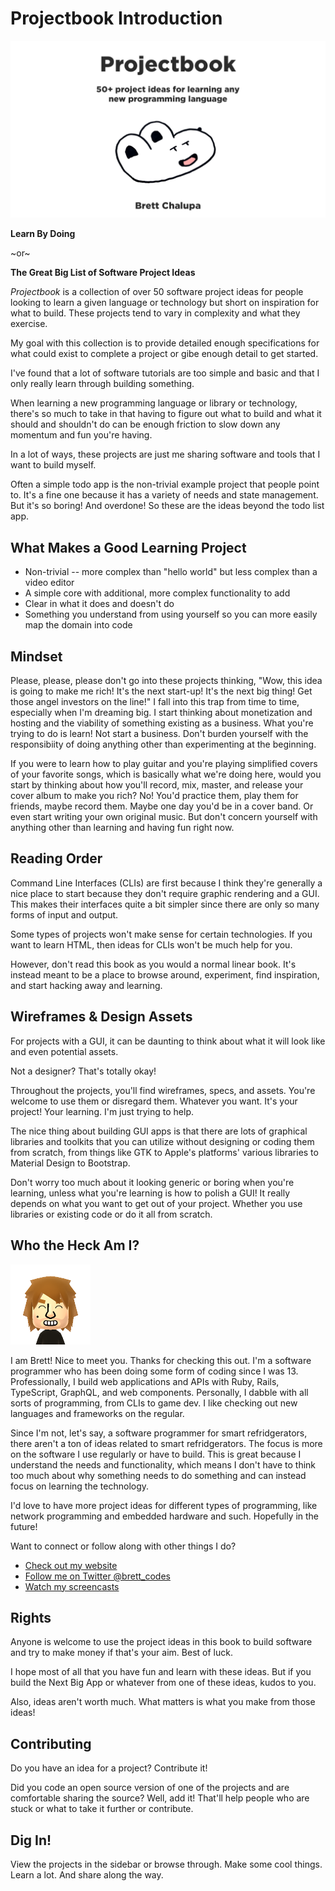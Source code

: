 # Projectbook Introduction

![Cover](./cover-landscape.webp)

**Learn By Doing**

~or~

**The Great Big List of Software Project Ideas**

_Projectbook_ is a collection of over 50 software project ideas for people looking to learn a given language or technology but short on inspiration for what to build. These projects tend to vary in complexity and what they exercise.

My goal with this collection is to provide detailed enough specifications for what could exist to complete a project or gibe enough detail to get started.

I've found that a lot of software tutorials are too simple and basic and that I only really learn through building something.

When learning a new programming language or library or technology, there's so much to take in that having to figure out what to build and what it should and shouldn't do can be enough friction to slow down any momentum and fun you're having.

In a lot of ways, these projects are just me sharing software and tools that I want to build myself.

Often a simple todo app is the non-trivial example project that people point to. It's a fine one because it has a variety of needs and state management. But it's so boring! And overdone! So these are the ideas beyond the todo list app.

## What Makes a Good Learning Project

- Non-trivial -- more complex than "hello world" but less complex than a video editor
- A simple core with additional, more complex functionality to add
- Clear in what it does and doesn't do
- Something you understand from using yourself so you can more easily map the domain into code

## Mindset

Please, please, please don't go into these projects thinking, "Wow, this idea is going to make me rich! It's the next start-up! It's the next big thing! Get those angel investors on the line!" I fall into this trap from time to time, especially when I'm dreaming big. I start thinking about monetization and hosting and the viability of something existing as a business. What you're trying to do is learn! Not start a business. Don't burden yourself with the responsibiity of doing anything other than experimenting at the beginning.

If you were to learn how to play guitar and you're playing simplified covers of your favorite songs, which is basically what we're doing here, would you start by thinking about how you'll record, mix, master, and release your cover album to make you rich? No! You'd practice them, play them for friends, maybe record them. Maybe one day you'd be in a cover band. Or even start writing your own original music. But don't concern yourself with anything other than learning and having fun right now.

## Reading Order

Command Line Interfaces (CLIs) are first because I think they're generally a nice place to start because they don't require graphic rendering and a GUI. This makes their interfaces quite a bit simpler since there are only so many forms of input and output.

Some types of projects won't make sense for certain technologies. If you want to learn HTML, then ideas for CLIs won't be much help for you.

However, don't read this book as you would a normal linear book. It's instead meant to be a place to browse around, experiment, find inspiration, and start hacking away and learning.

## Wireframes & Design Assets

For projects with a GUI, it can be daunting to think about what it will look like and even potential assets.

Not a designer? That's totally okay!

Throughout the projects, you'll find wireframes, specs, and assets. You're welcome to use them or disregard them. Whatever you want. It's your project! Your learning. I'm just trying to help.

The nice thing about building GUI apps is that there are lots of graphical libraries and toolkits that you can utilize without designing or coding them from scratch, from things like GTK to Apple's platforms' various libraries to Material Design to Bootstrap. 

Don't worry too much about it looking generic or boring when you're learning, unless what you're learning is how to polish a GUI! It really depends on what you want to get out of your project. Whether you use libraries or existing code or do it all from scratch.

## Who the Heck Am I?

![animated gif of rotating cartoon head that looks like brett in the style of Nintendo's Mii](./brett-mii.png)

I am Brett! Nice to meet you. Thanks for checking this out. I'm a software programmer who has been doing some form of coding since I was 13. Professionally, I build web applications and APIs with Ruby, Rails, TypeScript, GraphQL, and web components. Personally, I dabble with all sorts of programming, from CLIs to game dev. I like checking out new languages and frameworks on the regular.

Since I'm not, let's say, a software programmer for smart refridgerators, there aren't a ton of ideas related to smart refridgerators. The focus is more on the software I use regularly or have to build. This is great because I understand the needs and functionality, which means I don't have to think too much about why something needs to do something and can instead focus on learning the technology.

I'd love to have more project ideas for different types of programming, like network programming and embedded hardware and such. Hopefully in the future!

Want to connect or follow along with other things I do?

- [Check out my website](https://code.brettchalupa.com)
- [Follow me on Twitter @brett_codes](https://twitter.com/brett_codes)
- [Watch my screencasts](https://www.youtube.com/channel/UCQXaIyeRqHjK9EK41b8J3yQ)

## Rights

Anyone is welcome to use the project ideas in this book to build software and try to make money if that's your aim. Best of luck.

I hope most of all that you have fun and learn with these ideas. But if you build the Next Big App or whatever from one of these ideas, kudos to you.

Also, ideas aren't worth much. What matters is what you make from those ideas!

## Contributing

Do you have an idea for a project? Contribute it!

Did you code an open source version of one of the projects and are comfortable sharing the source? Well, add it! That'll help people who are stuck or what to take it further or contribute.

## Dig In!

View the projects in the sidebar or browse through. Make some cool things. Learn a lot. And share along the way.

